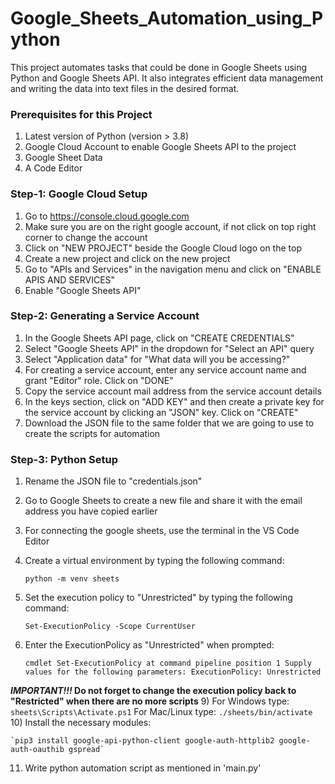 # Google_Sheets_Automation_using_Python
This project automates tasks that could be done in Google Sheets using Python and Google Sheets API. It also integrates efficient data management and writing the data into text files in the desired format.


### Prerequisites for this Project
1) Latest version of Python (version > 3.8)
2) Google Cloud Account to enable Google Sheets API to the project
3) Google Sheet Data
4) A Code Editor

### Step-1: Google Cloud Setup
1) Go to https://console.cloud.google.com
2) Make sure you are on the right google account, if not click on top right corner to change the account
3) Click on "NEW PROJECT" beside the Google Cloud logo on the top
4) Create a new project and click on the new project
5) Go to "APIs and Services" in the navigation menu and click on "ENABLE APIS AND SERVICES"
6) Enable "Google Sheets API"

### Step-2: Generating a Service Account
1) In the Google Sheets API page, click on "CREATE CREDENTIALS"
2) Select "Google Sheets API" in the dropdown for "Select an API" query
3) Select "Application data" for "What data will you be accessing?"
4) For creating a service account, enter any service account name and grant "Editor" role. Click on "DONE"
5) Copy the service account mail address from the service account details
6) In the keys section, click on "ADD KEY" and then create a private key for the service account by clicking an "JSON" key. Click on "CREATE"
7) Download the JSON file to the same folder that we are going to use to create the scripts for automation

### Step-3: Python Setup
1) Rename the JSON file to "credentials.json"
2) Go to Google Sheets to create a new file and share it with the email address you have copied earlier
3) For connecting the google sheets, use the terminal in the VS Code Editor
4) Create a virtual environment by typing the following command:

   `python -m venv sheets`
5) Set the execution policy to "Unrestricted" by typing the following command:

   `Set-ExecutionPolicy -Scope CurrentUser`
7) Enter the ExecutionPolicy as "Unrestricted" when prompted:

   `cmdlet Set-ExecutionPolicy at command pipeline position 1
    Supply values for the following parameters:
    ExecutionPolicy: Unrestricted`
   
**_IMPORTANT!!!_ Do not forget to change the execution policy back to "Restricted" when there are no more scripts**
9) For Windows type:
   `sheets\Scripts\Activate.ps1`
   For Mac/Linux type:
   `./sheets/bin/activate`
10) Install the necessary modules:

    `pip3 install google-api-python-client google-auth-httplib2 google-auth-oauthib gspread`
11) Write python automation script as mentioned in 'main.py'

